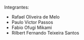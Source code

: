 Integrantes:
- Rafael Oliveira de Melo
- Paulo Victor Passos
- Fabio Ofugi Mikami
- Rilbert Fernando Teixeira Santos

